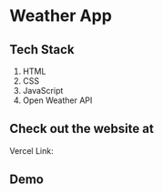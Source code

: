 # Weather App

## Tech Stack
1. HTML
2. CSS
3. JavaScript
4. Open Weather API

## Check out the website at
Vercel Link:

## Demo
